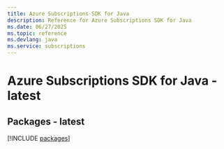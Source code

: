 ```yaml
---
title: Azure Subscriptions SDK for Java
description: Reference for Azure Subscriptions SDK for Java
ms.date: 06/27/2025
ms.topic: reference
ms.devlang: java
ms.service: subscriptions
---
```

# Azure Subscriptions SDK for Java - latest
## Packages - latest
[!INCLUDE [packages](subscriptions-index.md)]